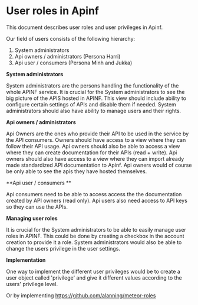 # User roles in Apinf

This document describes user roles and user privileges in Apinf.

Our field of users consists of the following hierarchy:

1.  System administrators 
2.  Api owners / administrators (Persona Harri)
3.  Api user / consumers (Persona Minh and Jukka)

**System administrators**

System administrators are the persons handling the functionality of the whole APINF service. It is crucial for the System administrators to see the big picture of the APIS hosted in APINF. This view should include ability to configure certain settings of APIs and disable them if needed. System administrators should also have ability to manage users and their rights.

**Api owners / administrators**

Api Owners are the ones who provide their API to be used in the service by the API consumers.  Owners should have access to a view where they can follow their API usage.  Api owners should also be able to access a view where they can create documentation for their APIs (read + write). Api owners should also have access to a view where they can import already made standardized API documentation to Apinf. Api owners would of course be only able to see the apis they have hosted themselves.

**Api user / consumers **

Api consumers need to be able to access access the the documentation created by API owners (read only). Api users also need access to API keys so they can use the APIs.

**Managing user roles**

It is crucial for the System administrators to be able to easily manage user roles in APINF. This could be done by creating a checkbox in the account creation to provide it a role.  System administrators would also be able to change the users privilege in the user settings.

**Implementation**

One way to implement the different user privileges would be to create a user object called 'privilege' and give it different values according to the users' privilege level.

Or by implementing [](https://github.com/alanning/meteor-roles)https://github.com/alanning/meteor-roles